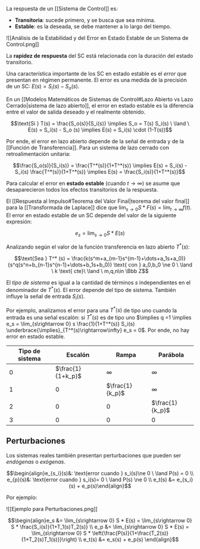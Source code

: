 La respuesta de un [[Sistema de Control]] es:

- **Transitoria**: sucede primero, y se busca que sea mínima.
- **Estable**: es la deseada, se debe mantener a lo largo del tiempo.

![[Análisis de la Estabilidad y del Error en Estado Estable de un Sistema de Control.png]]

La **rapidez de respuesta** del SC está relacionada con la duración del estado transitorio.

Una característica importante de los SC en estado estable es el *error* que presentan en régimen permanente. El error es una medida de la precisión de un SC: $E(s)=S_i(s)-S_o(s)$.

En un [[Modelos Matemáticos de Sistemas de Control#Lazo Abierto vs Lazo Cerrado|sistema de lazo abierto]], el error en estado estable es la diferencia entre el valor de salida deseado y el realmente obtenido.

$$\text{Si } T(s) = \frac{S_o(s)}{S_i(s)} \implies S_o = T(s) S_i(s) \ \land \ E(s) = S_i(s) - S_o (s) \implies E(s) = S_i(s) \cdot (1-T(s))$$

Por ende, el error en lazo abierto depende de la señal de entrada y de la [[Función de Transferencia]]. Para un sistema de lazo cerrado con retroalimentación unitaria:

$$\frac{S_o(s)}{S_i(s)} = \frac{T^*(s)}{1+T^*(s)} \implies E(s) = S_i(s) - S_i(s) \frac{T^*(s)}{1+T^*(s)} \implies E(s) = \frac{S_i(s)}{1+T^*(s)}$$

Para calcular el error en **estado estable** (cuando $t\longrightarrow \infty$) se asume que desaparecieron todos los efectos transitorios de la respuesta.

El [[Respuesta al Impulso#Teorema del Valor Final|teorema del valor final]] para la [[Transformada de Laplace]] dice que $\lim_{s\rightarrow 0} S * F(s) = \lim_{t\rightarrow \infty} f(t)$. El error en estado estable de un SC depende del valor de la siguiente expresión:

$$e_s = \lim_{s\rightarrow 0} S * E(s)$$

Analizando según el valor de la función transferencia en lazo abierto $T^*(s)$:

$$\text{Sea } T^* (s) = \frac{k(s^m+a_{m-1}s^{m-1}+\dots+a_1s+a_0)}{s^q(s^n+b_{n-1}s^{n-1}+\dots+b_1s+b_0)} \text{ con } a_0,b_0 \ne 0 \ \land \ k \text{ cte}\ \land \ m,q,n\in \Bbb Z$$

El *tipo de sistema* es igual a la cantidad de términos $s$ independientes en el denominador de $T^*(s)$. El error depende del tipo de sistema. También influye la señal de entrada $S_i(s)$.

Por ejemplo, analizamos el error para una $T^*(s)$ de tipo uno cuando la entrada es una señal escalón: si $T^*(s)$ es de tipo uno $\implies q =1 \implies e_s = \lim_{s\rightarrow 0} s \frac{1}{1+T^*(s)} S_i(s) \underbrace{\implies}_{T^*(s)\rightarrow\infty} e_s = 0$. Por ende, no hay error en estado estable.

| Tipo de sistema | Escalón           | Rampa           | Parábola        |
| --------------- | ----------------- | --------------- | --------------- |
| $0$             | $\frac{1}{1+k_p}$ | $\infty$        | $\infty$        |
| $1$             | $0$               | $\frac{1}{k_p}$ | $\infty$        |
| $2$             | $0$               | $0$             | $\frac{1}{k_p}$ |
| $3$             | $0$               | $0$             | $0$             |

## Perturbaciones

Los sistemas reales también presentan perturbaciones que pueden ser *endógenas* o *exógenas*.

$$\begin{align}e_{s_i}(s)&: \text{error cuando } s_i(s)\ne 0 \ \land P(s) = 0 \\
e_{p}(s)&: \text{error cuando } s_i(s)= 0 \ \land P(s) \ne 0 \\
e_t(s) &= e_{s_i}(s) + e_p(s)\end{align}$$

Por ejemplo:

![[Ejemplo para Perturbaciones.png]]

$$\begin{align}e_s &= \lim_{s\rightarrow 0} S * E(s) = \lim_{s\rightarrow 0} S * \frac{S_i(s)}{1+T_1(s)T_2(s)} \\
e_p &= \lim_{s\rightarrow 0} S * E(s) = \lim_{s\rightarrow 0} S * \left(\frac{P(s)}{1+\frac{T_2(s)}{1+T_2(s)T_1(s)}}\right) \\
e_t(s) &= e_s(s) + e_p(s)
\end{align}$$
